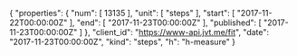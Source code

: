 {
  "properties": {
    "num": [
      13135
    ],
    "unit": [
      "steps"
    ],
    "start": [
      "2017-11-22T00:00:00Z"
    ],
    "end": [
      "2017-11-23T00:00:00Z"
    ],
    "published": [
      "2017-11-23T00:00:00Z"
    ]
  },
  "client_id": "https://www-api.jvt.me/fit",
  "date": "2017-11-23T00:00:00Z",
  "kind": "steps",
  "h": "h-measure"
}
